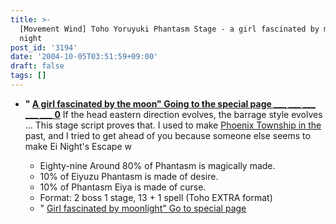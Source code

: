 ```yaml
---
title: >-
  [Movement Wind] Toho Yoruyuki Phantasm Stage - a girl fascinated by moonlit
  night
post_id: '3194'
date: '2004-10-05T03:51:59+09:00'
draft: false
tags: []
---
```


*   **" [A girl fascinated by the moon" Going to the special page ___ ___ ___ ___ ___ 0](/tag/touhou-in-phantasm)** If the head eastern direction evolves, the barrage style evolves ... This stage script proves that. I used to make [Phoenix Township in the](/tag/touhou-eosd-phantasm) past, and I tried to get ahead of you because someone else seems to make Ei Night's Escape w
    
    *   Eighty-nine Around 80% of Phantasm is magically made.
    *   10% of Eiyuzu Phantasm is made of desire.
    *   10% of Phantasm Eiya is made of curse.
    *   Format: 2 boss 1 stage, 13 + 1 spell (Toho EXTRA format)
    *   " [Girl fascinated by moonlight" Go to special page](/tag/touhou-in-phantasm)